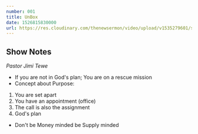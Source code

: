 ```yaml
---
number: 001
title: UnBox
date: 1526815830000
url: https://res.cloudinary.com/thenewsermon/video/upload/v1535279601/sun_20-05-2018_pst_Jimi-_the_new.mp3
---
```


## Show Notes
_Pastor Jimi Tewe_

- If you are not in God's plan; You are on a rescue mission
- Concept about Purpose:
1. You are set apart
2. You have an appointment (office)
3. The call is also the assignment
4. God's plan

- Don't be Money minded be Supply minded
